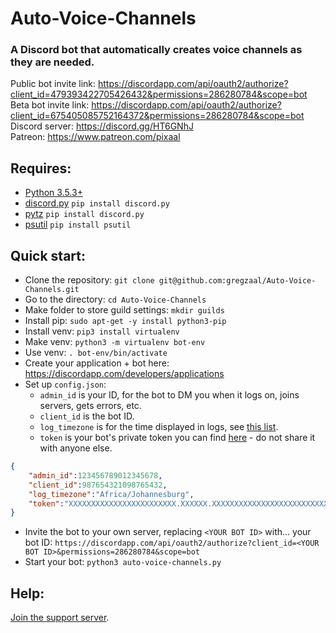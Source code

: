 # Auto-Voice-Channels

### A Discord bot that automatically creates voice channels as they are needed.

Public bot invite link: <https://discordapp.com/api/oauth2/authorize?client_id=479393422705426432&permissions=286280784&scope=bot>  
Beta bot invite link: <https://discordapp.com/api/oauth2/authorize?client_id=675405085752164372&permissions=286280784&scope=bot>  
Discord server: <https://discord.gg/HT6GNhJ>  
Patreon: <https://www.patreon.com/pixaal>  

## Requires:

* [Python 3.5.3+](https://www.python.org/downloads/)
* [discord.py](https://pypi.org/project/discord.py/) `pip install discord.py`
* [pytz](https://pypi.org/project/pytz/) `pip install discord.py`
* [psutil](https://pypi.org/project/psutil/) `pip install psutil`

## Quick start:

* Clone the repository: `git clone git@github.com:gregzaal/Auto-Voice-Channels.git`
* Go to the directory: `cd Auto-Voice-Channels`
* Make folder to store guild settings: `mkdir guilds`
* Install pip: `sudo apt-get -y install python3-pip`
* Install venv: `pip3 install virtualenv`
* Make venv: `python3 -m virtualenv bot-env`
* Use venv: `. bot-env/bin/activate`
* Create your application + bot here: <https://discordapp.com/developers/applications>
* Set up `config.json`:
  * `admin_id` is your ID, for the bot to DM you when it logs on, joins servers, gets errors, etc.
  * `client_id` is the bot ID.
  * `log_timezone` is for the time displayed in logs, see [this list](https://stackoverflow.com/questions/13866926/is-there-a-list-of-pytz-timezones).
  * `token` is your bot's private token you can find [here](https://discordapp.com/developers/applications) - do not share it with anyone else.

```json
{
    "admin_id":123456789012345678,
    "client_id":987654321098765432,
    "log_timezone":"Africa/Johannesburg",
    "token":"XXXXXXXXXXXXXXXXXXXXXXXX.XXXXXX.XXXXXXXXXXXXXXXXXXXXXXXXXXX"
}
```

* Invite the bot to your own server, replacing `<YOUR BOT ID>` with... your bot ID: `https://discordapp.com/api/oauth2/authorize?client_id=<YOUR BOT ID>&permissions=286280784&scope=bot`
* Start your bot: `python3 auto-voice-channels.py`

## Help:

[Join the support server](https://discord.gg/HT6GNhJ).
